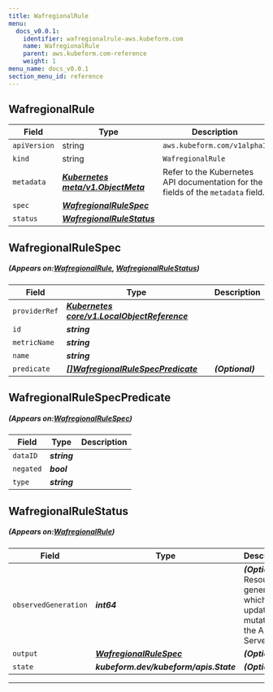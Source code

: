 ```yaml
---
title: WafregionalRule
menu:
  docs_v0.0.1:
    identifier: wafregionalrule-aws.kubeform.com
    name: WafregionalRule
    parent: aws.kubeform.com-reference
    weight: 1
menu_name: docs_v0.0.1
section_menu_id: reference
---
```


## WafregionalRule
| Field | Type | Description |
| ------ | ----- | ----------- |
| `apiVersion` | string | `aws.kubeform.com/v1alpha1` |
|    `kind` | string | `WafregionalRule` |
| `metadata` | ***[Kubernetes meta/v1.ObjectMeta](https://kubernetes.io/docs/reference/generated/kubernetes-api/v1.13/#objectmeta-v1-meta)***|Refer to the Kubernetes API documentation for the fields of the `metadata` field.|
| `spec` | ***[WafregionalRuleSpec](#WafregionalRuleSpec)***||
| `status` | ***[WafregionalRuleStatus](#WafregionalRuleStatus)***||
## WafregionalRuleSpec
##### (Appears on:[WafregionalRule](#WafregionalRule), [WafregionalRuleStatus](#WafregionalRuleStatus))
| Field | Type | Description |
| ------ | ----- | ----------- |
| `providerRef` | ***[Kubernetes core/v1.LocalObjectReference](https://kubernetes.io/docs/reference/generated/kubernetes-api/v1.13/#localobjectreference-v1-core)***||
| `id` | ***string***||
| `metricName` | ***string***||
| `name` | ***string***||
| `predicate` | ***[[]WafregionalRuleSpecPredicate](#WafregionalRuleSpecPredicate)***| ***(Optional)*** |
## WafregionalRuleSpecPredicate
##### (Appears on:[WafregionalRuleSpec](#WafregionalRuleSpec))
| Field | Type | Description |
| ------ | ----- | ----------- |
| `dataID` | ***string***||
| `negated` | ***bool***||
| `type` | ***string***||
## WafregionalRuleStatus
##### (Appears on:[WafregionalRule](#WafregionalRule))
| Field | Type | Description |
| ------ | ----- | ----------- |
| `observedGeneration` | ***int64***| ***(Optional)*** Resource generation, which is updated on mutation by the API Server.|
| `output` | ***[WafregionalRuleSpec](#WafregionalRuleSpec)***| ***(Optional)*** |
| `state` | ***kubeform.dev/kubeform/apis.State***| ***(Optional)*** |
---
